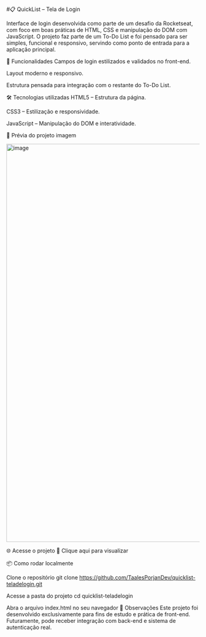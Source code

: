 #📋 QuickList – Tela de Login 

Interface de login desenvolvida como parte de um desafio da Rocketseat, com foco em boas práticas de HTML, CSS e manipulação do DOM com JavaScript. O projeto faz parte de um To-Do List e foi pensado para ser simples, funcional e responsivo, servindo como ponto de entrada para a aplicação principal.

🚀 Funcionalidades Campos de login estilizados e validados no front-end.

Layout moderno e responsivo.

Estrutura pensada para integração com o restante do To-Do List.

🛠 Tecnologias utilizadas HTML5 – Estrutura da página.

CSS3 – Estilização e responsividade.

JavaScript – Manipulação do DOM e interatividade.

📸 Prévia do projeto imagem

<img width="1917" height="1039" alt="image" src="https://github.com/user-attachments/assets/528fc9d3-33b2-49eb-9b9b-1e9fe2d35912" />


🌐 Acesse o projeto 🔗 Clique aqui para visualizar

📦 Como rodar localmente

Clone o repositório
git clone https://github.com/TaalesPorjanDev/quicklist-teladelogin.git

Acesse a pasta do projeto
cd quicklist-teladelogin

Abra o arquivo index.html no seu navegador
📌 Observações Este projeto foi desenvolvido exclusivamente para fins de estudo e prática de front-end. Futuramente, pode receber integração com back-end e sistema de autenticação real.
